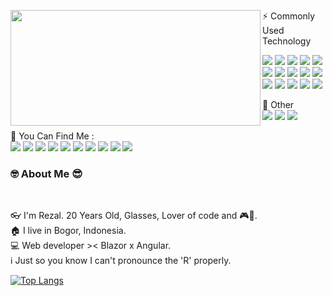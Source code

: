 <p>
  <img align="left" width="400" height="185" src="https://github-readme-stats.vercel.app/api?username=rezaldyabidin266&show_icons=true&show_icons=true&theme=radical"/>
   ⚡ Commonly Used Technology
    <p>
       <img src="https://img.shields.io/static/v1?style=for-the-badge&message=.NET&color=512BD4&logo=.NET&logoColor=FFFFFF&label="/>
         <img src="https://img.shields.io/static/v1?style=for-the-badge&message=Blazor&color=512BD4&logo=Blazor&logoColor=FFFFFF&label="/>
               <img src="https://img.shields.io/static/v1?style=for-the-badge&message=C+Sharp&color=239120&logo=C+Sharp&logoColor=FFFFFF&label="/>
                  <img src="https://img.shields.io/static/v1?style=for-the-badge&message=HTML5&color=E34F26&logo=HTML5&logoColor=FFFFFF&label="/>
            <img src="https://img.shields.io/static/v1?style=for-the-badge&message=Node.js&color=339933&logo=Node.js&logoColor=FFFFFF&label="/>
          <img src="https://img.shields.io/static/v1?style=for-the-badge&message=TypeScript&color=3178C6&logo=TypeScript&logoColor=FFFFFF&label="/>
      <img src="https://img.shields.io/static/v1?style=for-the-badge&message=Git&color=F05032&logo=Git&logoColor=FFFFFF&label="/>
            <img src="https://img.shields.io/static/v1?style=for-the-badge&message=CSS3&color=1572B6&logo=CSS3&logoColor=FFFFFF&label="/>
         <img src="https://img.shields.io/static/v1?style=for-the-badge&message=JavaScript&color=222222&logo=JavaScript&logoColor=F7DF1E&label="/>
          <img src="https://img.shields.io/static/v1?style=for-the-badge&message=Angular&color=DD0031&logo=Angular&logoColor=FFFFFF&label="/>
         <img src="https://img.shields.io/static/v1?style=for-the-badge&message=NuGet&color=004880&logo=NuGet&logoColor=FFFFFF&label="/>
      <img src="https://img.shields.io/static/v1?style=for-the-badge&message=npm&color=CB3837&logo=npm&logoColor=FFFFFF&label="/>
      <img src="https://img.shields.io/static/v1?style=for-the-badge&message=Bootstrap&color=7952B3&logo=Bootstrap&logoColor=FFFFFF&label="/>
        <img src="https://img.shields.io/static/v1?style=for-the-badge&message=DevExpress&color=FF7200&logo=DevExpress&logoColor=FFFFFF&label="/>
      <img src="https://img.shields.io/static/v1?style=for-the-badge&message=Swiper&color=6332F6&logo=Swiper&logoColor=FFFFFF&label=" />
    </p>
</p>

<p> 
  🍢 Other <br/>
    <img src="https://img.shields.io/static/v1?style=for-the-badge&message=Adobe+Photoshop&color=31A8FF&logo=Adobe+Photoshop&logoColor=FFFFFF&label=">
      <img src="https://img.shields.io/static/v1?style=for-the-badge&message=Canva&color=222222&logo=Canva&logoColor=00C4CC&label=">
    <img src="https://img.shields.io/static/v1?style=for-the-badge&message=Figma&color=F24E1E&logo=Figma&logoColor=FFFFFF&label=" />
</p>

<p>
  📣 You Can Find Me :<br/>
  <a href="mailto:rezaldy266@gmail.com"><img src="https://img.shields.io/badge/e‑mail-D14836.svg?style=for-the-badge&logo=GMail&logoColor=white"/></a>
  <a href="https://instagram.com/rezaldy266"><img src="https://img.shields.io/badge/instagram-E4405F.svg?style=for-the-badge&logo=instagram&logoColor=white"/></a>
  <a href="https://twitch.tv/rezaldy266"><img src="https://img.shields.io/badge/twitch-9146FF.svg?style=for-the-badge&logo=twitch&logoColor=white"/></a>
  <a href="https://twitter.com/rezaldy266"><img src="https://img.shields.io/badge/twitter-1DA1F2.svg?style=for-the-badge&logo=twitter&logoColor=white"/></a>
  <a href="https://rezaldy266.blogspot.com/"><img src="https://img.shields.io/static/v1?style=for-the-badge&message=Blogger&color=FF5722&logo=Blogger&logoColor=FFFFFF&label="/></a>
  <a href="https://github.com/rezaldyabidin266"><img src="https://img.shields.io/static/v1?style=for-the-badge&message=GitHub&color=181717&logo=GitHub&logoColor=FFFFFF&label="/></a>
  <a href="https://www.linkedin.com/in/rezaldy-abidin-5698b7219/"><img src="https://img.shields.io/static/v1?style=for-the-badge&message=LinkedIn&color=0A66C2&logo=LinkedIn&logoColor=FFFFFF&label="/></a>
  <a href="https://linktr.ee/rezaldy266"><img src="https://img.shields.io/static/v1?style=for-the-badge&message=Linktree&color=222222&logo=Linktree&logoColor=39E09B&label="/></a>
  <a href="https://www.youtube.com/channel/UCs07wlIYUmPzd_4JMnKlbxg"><img src="https://img.shields.io/static/v1?style=for-the-badge&message=YouTube&color=FF0000&logo=YouTube&logoColor=FFFFFF&label="/></a>
  <a href=""><img src="https://img.shields.io/static/v1?style=for-the-badge&message=Discord&color=5865F2&logo=Discord&logoColor=FFFFFF&label="/></a>
</p>

<h3>🤓 About Me 😎</h3></br>
<p>👓 I'm Rezal. 20 Years Old, Glasses, Lover of code and 🎮🔫.<br/>
   🏠 I live in Bogor, Indonesia.<br/>
   💻 Web developer >< Blazor x Angular.<br/>
   ℹ  Just so you know I can't pronounce the 'R' properly.<br/>
</p>

[![Top Langs](https://github-readme-stats.vercel.app/api/top-langs/?username=rezaldyabidin266&layout=compact)](https://github.com/anuraghazra/github-readme-stats)
